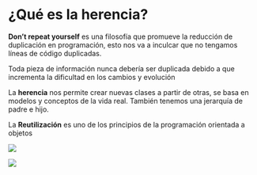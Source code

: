 # ¿Qué es la herencia?

**Don’t repeat yourself** es una filosofía que promueve la reducción de duplicación en programación, esto nos va a inculcar que no tengamos líneas de código duplicadas.

Toda pieza de información nunca debería ser duplicada debido a que incrementa la dificultad en los cambios y evolución

La **herencia** nos permite crear nuevas clases a partir de otras, se basa en modelos y conceptos de la vida real. También tenemos una jerarquía de padre e hijo.

La **Reutilización** es uno de los principios de la programación orientada a objetos

![](https://static.platzi.com/media/user_upload/1-1b43444a-f753-4879-86fa-c3827291e254.jpg)

![](https://static.platzi.com/media/user_upload/2-6e0c6a46-3069-4388-b325-478425e35767.jpg)